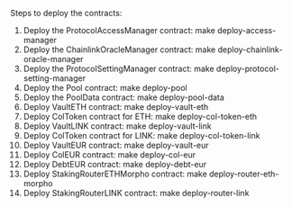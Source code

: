 Steps to deploy the contracts:

1. Deploy the ProtocolAccessManager contract: make deploy-access-manager
2. Deploy the ChainlinkOracleManager contract: make deploy-chainlink-oracle-manager
3. Deploy the ProtocolSettingManager contract: make deploy-protocol-setting-manager
4. Deploy the Pool contract: make deploy-pool
5. Deploy the PoolData contract: make deploy-pool-data
6. Deploy VaultETH contract: make deploy-vault-eth
7. Deploy ColToken contract for ETH: make deploy-col-token-eth
8. Deploy VaultLINK contract: make deploy-vault-link
9. Deploy ColToken contract for LINK: make deploy-col-token-link
10. Deploy VaultEUR contract: make deploy-vault-eur
11. Deploy ColEUR contract: make deploy-col-eur
12. Deploy DebtEUR contract: make deploy-debt-eur
13. Deploy StakingRouterETHMorpho contract: make deploy-router-eth-morpho
14. Deploy StakingRouterLINK contract: make deploy-router-link

